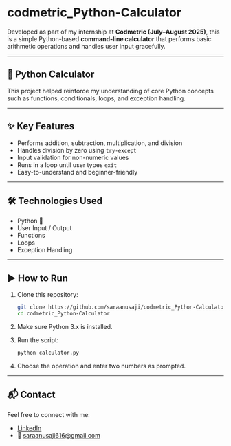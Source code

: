 # codmetric_Python-Calculator

Developed as part of my internship at **Codmetric (July–August 2025)**, this is a simple Python-based **command-line calculator** that performs basic arithmetic operations and handles user input gracefully.

---

## 🧮 Python Calculator 

This project helped reinforce my understanding of core Python concepts such as functions, conditionals, loops, and exception handling.

---

## ✨ Key Features

- Performs addition, subtraction, multiplication, and division  
- Handles division by zero using `try-except`  
- Input validation for non-numeric values  
- Runs in a loop until user types `exit`  
- Easy-to-understand and beginner-friendly

---

## 🛠️ Technologies Used

- Python 🐍  
- User Input / Output  
- Functions  
- Loops  
- Exception Handling

---

## ▶️ How to Run

1. Clone this repository:

    ```bash
    git clone https://github.com/saraanusaji/codmetric_Python-Calculator.git
    cd codmetric_Python-Calculator
    ```

2. Make sure Python 3.x is installed.

3. Run the script:

    ```bash
    python calculator.py
    ```

4. Choose the operation and enter two numbers as prompted.

---

## 📬 Contact

Feel free to connect with me:

- [LinkedIn](https://www.linkedin.com/in/sara-anu-saji)  
- 📧 saraanusaji616@gmail.com

